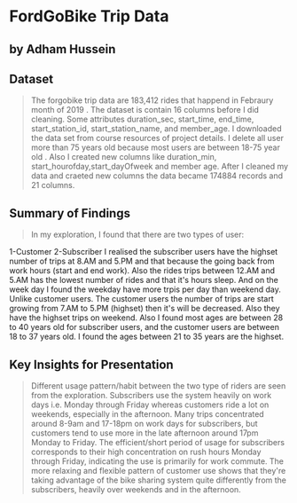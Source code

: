 # FordGoBike Trip Data

## by Adham Hussein


## Dataset

>The forgobike trip data are 183,412 rides that happend in Febraury month of  2019 . The dataset is contain 16 columns before I did cleaning. Some attributes duration_sec, start_time, end_time, start_station_id, start_station_name, and member_age. I downloaded the data set from course resources of project details.
I delete all user more than 75 years old because most users are between 18-75 year old . Also I created new columns like  duration_min, start_hourofday,start_dayOfweek and member age. 
After I cleaned my data and craeted new columns the data became 174884  records and 21 columns.

## Summary of Findings

> In my exploration, I found that there are two types of user:

1-Customer
2-Subscriber
I realised the subscriber users have the highset number of trips at 8.AM and 5.PM and that because the going back from  work hours (start and end work). 
Also the rides trips between 12.AM and 5.AM has the lowest number of rides and that it's hours sleep. And on the week day I found the weekday have more trpis per day than weekend day. Unlike customer users.
The customer users the number of trips are start growing from 7.AM to 5.PM (highset) then it's will be decreased. Also they have the highset trips on weekend.
Also I found most ages are between 28 to 40 years old for subscriber users, and the customer users are between 18 to 37 years old.  I found the ages between 21 to 35 years are the highset.

## Key Insights for Presentation

> Different usage pattern/habit between the two type of riders are seen from the exploration. Subscribers use the system heavily on work days i.e. Monday through Friday whereas customers ride a lot on weekends, especially in the afternoon. Many trips concentrated around 8-9am and 17-18pm on work days for subscribers,
 but customers tend to use more in the late afternoon around 17pm Monday to Friday. The efficient/short period of usage for subscribers corresponds to their high concentration on rush hours Monday through Friday, indicating the use is primarily for work commute. 
 The more relaxing and flexible pattern of customer use shows that they're taking advantage of the bike sharing system quite differently from the subscribers, heavily over weekends and in the afternoon.